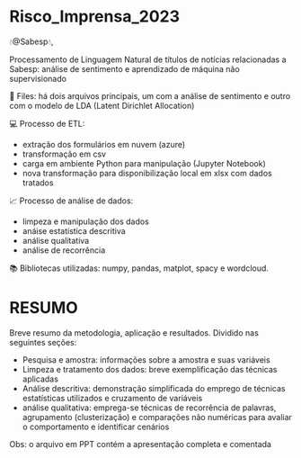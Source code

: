 # Risco_Imprensa_2023

:droplet:@Sabesp:droplet:, 

Processamento de Linguagem Natural de títulos de notícias relacionadas a Sabesp: análise de sentimento e aprendizado de máquina não supervisionado

:file_folder: Files: há dois arquivos principais, um com a análise de sentimento e outro com o modelo de LDA (Latent Dirichlet Allocation)


:computer: Processo de ETL:
*  extração dos formulários em nuvem (azure)
*  transformação em csv
*  carga em ambiente Python para manipulação (Jupyter Notebook)
*  nova transformação para disponibilização local em xlsx com dados tratados


:chart_with_upwards_trend: Processo de análise de dados:
*  limpeza e manipulação dos dados 
*  anáise estatística descritiva
*  análise qualitativa
*  análise de recorrência

:books: Bibliotecas utilizadas: numpy, pandas, matplot, spacy e wordcloud.

# RESUMO
Breve resumo da metodologia, aplicação e resultados. Dividido nas seguintes seções:

*  Pesquisa e amostra: informações sobre a amostra e suas variáveis
*  Limpeza e tratamento dos dados: breve exemplificação das técnicas aplicadas
*  Análise descritiva: demonstração simplificada do emprego de técnicas estatísticas utilizados e cruzamento de variáveis
*  análise qualitativa: emprega-se técnicas de recorrência de palavras, agrupamento (clusterização) e comparações não numéricas para avaliar o comportamento e identificar cenários

Obs: o arquivo em PPT contém a apresentação completa e comentada
